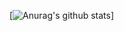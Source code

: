 [![Anurag's github stats](https://github-readme-stats.vercel.app/api?username=AbelLi23&show_icons=true&theme=radical)]
